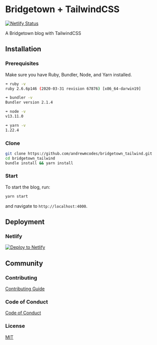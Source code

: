 [coc]: /CODE_OF_CONDUCT.md
[contributing]: /CONTRIBUTING.md
[license]: /LICENSE.md

# Bridgetown + TailwindCSS

[![Netlify Status](https://api.netlify.com/api/v1/badges/2cd7d245-da99-45bd-98fc-5b393eaeac32/deploy-status)](https://app.netlify.com/sites/bridgetown-tailwind/deploys)

A Bridgetown blog with TailwindCSS

## Installation

### Prerequisites

Make sure you have Ruby, Bundler, Node, and Yarn installed.

```sh
➜ ruby -v
ruby 2.6.6p146 (2020-03-31 revision 67876) [x86_64-darwin19]

➜ bundler -v
Bundler version 2.1.4

➜ node -v
v13.11.0

➜ yarn -v
1.22.4
```

### Clone

```sh
git clone https://github.com/andrewmcodes/bridgetown_tailwind.git
cd bridgetown_tailwind
bundle install && yarn install
```

### Start

To start the blog, run:

```sh
yarn start
```

and navigate to `http://localhost:4000`.

## Deployment

### Netlify

[![Deploy to Netlify](https://www.netlify.com/img/deploy/button.svg)](https://app.netlify.com/start/deploy?repository=https://github.com/andrewmcodes/bridgetown_tailwind)

## Community

### Contributing

[Contributing Guide][contributing]

### Code of Conduct

[Code of Conduct][coc]

### License

[MIT][license]
